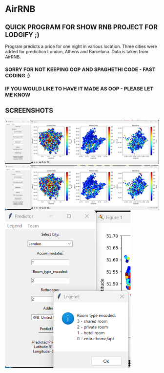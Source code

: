 # AirRNB
## QUICK PROGRAM FOR SHOW RNB PROJECT FOR LODGIFY ;)

Program predicts a price for one night in various location.
Three cities were added for prediction London, Athens and Barcelona.
Data is taken from AirRNB.

### SORRY FOR NOT KEEPING OOP AND SPAGHETHI CODE - FAST CODING ;)
### IF YOU WOULD LIKE TO HAVE IT MADE AS OOP - PLEASE LET ME KNOW

## SCREENSHOTS

![XGBRegressor for Barcelona](ML001.png)
![XGBRegressor for London](ML002.png)
![Help](ML003.png)
